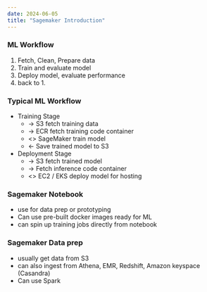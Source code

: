 ```yaml
---
date: 2024-06-05
title: "Sagemaker Introduction"
---
```


### ML Workflow
1. Fetch, Clean, Prepare data 
2. Train and evaluate model
3. Deploy model, evaluate performance
4. back to 1.

### Typical ML Workflow
- Training Stage
  - -> S3 fetch training data
  - -> ECR fetch training code container
  - <> SageMaker train model
  - <- Save trained model to S3
- Deployment Stage
  - -> S3 fetch trained model
  - -> Fetch inference code container
  - <> EC2 / EKS deploy model for hosting

### Sagemaker Notebook
- use for data prep or prototyping
- Can use pre-built docker images ready for ML
- can spin up training jobs directly from notebook

### Sagemaker Data prep
- usually get data from S3
- can also ingest from Athena, EMR, Redshift, Amazon keyspace (Casandra)
- Can use Spark